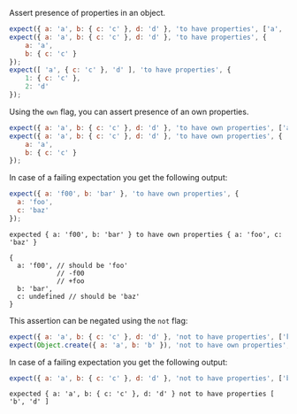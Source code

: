 Assert presence of properties in an object.

```javascript
expect({ a: 'a', b: { c: 'c' }, d: 'd' }, 'to have properties', ['a', 'b']);
expect({ a: 'a', b: { c: 'c' }, d: 'd' }, 'to have properties', {
    a: 'a',
    b: { c: 'c' }
});
expect([ 'a', { c: 'c' }, 'd' ], 'to have properties', {
    1: { c: 'c' },
    2: 'd'
});
```

Using the `own` flag, you can assert presence of an own properties.

```javascript
expect({ a: 'a', b: { c: 'c' }, d: 'd' }, 'to have own properties', ['a', 'b']);
expect({ a: 'a', b: { c: 'c' }, d: 'd' }, 'to have own properties', {
    a: 'a',
    b: { c: 'c' }
});
```

In case of a failing expectation you get the following output:

```javascript
expect({ a: 'f00', b: 'bar' }, 'to have own properties', {
  a: 'foo',
  c: 'baz'
});
```

```output
expected { a: 'f00', b: 'bar' } to have own properties { a: 'foo', c: 'baz' }

{
  a: 'f00', // should be 'foo'
            // -f00
            // +foo
  b: 'bar',
  c: undefined // should be 'baz'
}
```

This assertion can be negated using the `not` flag:

```javascript
expect({ a: 'a', b: { c: 'c' }, d: 'd' }, 'not to have properties', ['k', 'l']);
expect(Object.create({ a: 'a', b: 'b' }), 'not to have own properties', ['a', 'b']);
```

In case of a failing expectation you get the following output:

```javascript
expect({ a: 'a', b: { c: 'c' }, d: 'd' }, 'not to have properties', ['b', 'd']);
```

```output
expected { a: 'a', b: { c: 'c' }, d: 'd' } not to have properties [ 'b', 'd' ]
```
